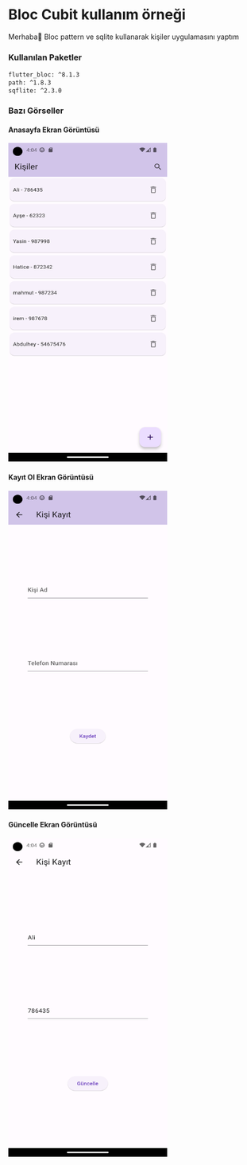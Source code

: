 # Bloc Cubit kullanım örneği

Merhaba👋 Bloc pattern ve sqlite kullanarak kişiler uygulamasını yaptım 
### Kullanılan Paketler

``` 
flutter_bloc: ^8.1.3
path: ^1.8.3
sqflite: ^2.3.0
```

### Bazı Görseller

#### Anasayfa Ekran Görüntüsü
<img src="screenshout/Screenshot_1698249867.png" width="320" height="640">

#### Kayıt Ol Ekran Görüntüsü
<img src="screenshout/Screenshot_1698249874.png" alt="Flutter kişiler uygulaması" width="320" height="640">

#### Güncelle Ekran Görüntüsü
<img src="screenshout/Screenshot_1698249882.png" alt="Flutter kişiler uygulaması" width="320" height="640">



